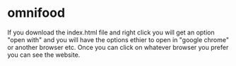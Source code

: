 # omnifood
If you download the index.html file and right click you will get an option "open with" and you will have the options ethier to open in "google chrome" or another browser etc. Once you can click on whatever browser you prefer you can see the website.
